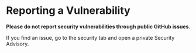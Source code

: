 # Reporting a Vulnerability

**Please do not report security vulnerabilities through public GitHub issues.**

If you find an issue, go to the security tab and open a private Security Advisory.
